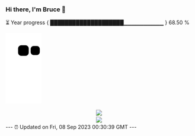 ### Hi there, I'm Bruce 👋
⏳ Year progress { ████████████████████▁▁▁▁▁▁▁▁▁▁ } 68.50 %

![](https://raw.githubusercontent.com/Swiftie13st/Swiftie13st/main/assets/github-contribution-grid-snake.svg)


<div align="center"> <img src="https://metrics.lecoq.io/Swiftie13st?template=classic&config.timezone=Asia%2FShanghai"> </div>

<div align="center"> <img src="https://github-readme-streak-stats.herokuapp.com/?user=Swiftie13st" /> </div>
---
⏰ Updated on Fri, 08 Sep 2023 00:30:39 GMT
---

